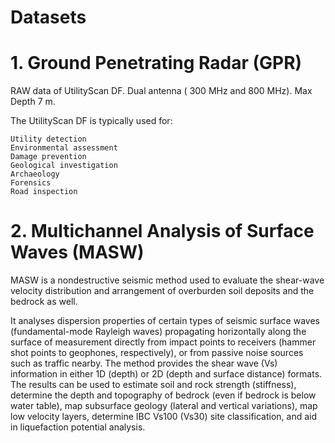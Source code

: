 # Datasets
# 1. Ground Penetrating Radar (GPR)
RAW data of UtilityScan DF. Dual antenna ( 300 MHz and 800 MHz). Max Depth 7 m.

The UtilityScan DF is typically used for:

    Utility detection
    Environmental assessment
    Damage prevention
    Geological investigation
    Archaeology
    Forensics
    Road inspection


# 2. Multichannel Analysis of Surface Waves (MASW)
MASW is a nondestructive seismic method used to evaluate the shear-wave velocity distribution and arrangement of overburden soil deposits and the bedrock as well.  

It analyses dispersion properties of certain types of seismic surface waves (fundamental-mode Rayleigh waves) propagating horizontally along the surface of 
measurement directly from impact points to receivers (hammer shot points to geophones, respectively), or from passive noise sources such as traffic nearby. 
The method provides the shear wave (Vs) information in either 1D (depth) or 2D (depth and surface distance) formats.  The results can be used to estimate soil 
and rock strength (stiffness), determine the depth and topography of bedrock (even if bedrock is below water table), map subsurface geology (lateral and vertical variations), 
map low velocity layers, determine IBC Vs100 (Vs30) site classification, and aid in liquefaction potential analysis.




